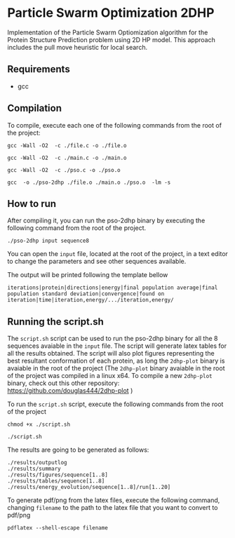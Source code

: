 # Particle Swarm Optimization 2DHP

Implementation of the Particle Swarm Optiomization algorithm for the Protein Structure Prediction problem using 2D HP model. This approach includes the pull move heuristic for local search.

## Requirements
* gcc

## Compilation

To compile, execute each one of the following commands from the root of the project:
```
gcc -Wall -O2  -c ./file.c -o ./file.o
```
```
gcc -Wall -O2  -c ./main.c -o ./main.o
```
```
gcc -Wall -O2  -c ./pso.c -o ./pso.o
```
```
gcc  -o ./pso-2dhp ./file.o ./main.o ./pso.o  -lm -s
```

## How to run

After compiling it, you can run the pso-2dhp binary by executing the following command from the root of the project.
```
./pso-2dhp input sequence8
```

You can open the `input` file, located at the root of the project, in a text editor to change the parameters and see other sequences available.


The output will be printed following the template bellow
```
iterations|protein|directions|energy|final population average|final population standard deviation|convergence|found on iteration|time|iteration,energy/.../iteration,energy/
```

## Running the script.sh
The `script.sh` script can be used to run the pso-2dhp binary for all the 8 sequences avaiable in the `input` file. The script will generate latex tables for all the results obtained. The script will also plot figures representing the best resultant conformation of each protein, as long the `2dhp-plot` binary is avaiable in the root of the project (The `2dhp-plot` binary avaiable in the root of the project was compiled in a linux x64. To compile a new `2dhp-plot` binary, check out this other repository: https://github.com/douglas444/2dhp-plot )

To run the `script.sh` script, execute the following commands from the root of the project
```
chmod +x ./script.sh
```
```
./script.sh
```
The results are going to be generated as follows:
```
./results/outputlog
./results/summary
./results/figures/sequence[1..8]
./results/tables/sequence[1..8]
./results/energy_evolution/sequence[1..8]/run[1..20]
```
To generate pdf/png from the latex files, execute the following command, changing `filename` to the path to the latex file that you want to convert to pdf/png
```
pdflatex --shell-escape filename
```
